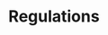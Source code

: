 ---
layout: redirect.njk
tags: level2
key: regulations_en
title: Regulations
redirect: /en/guidelines/regulations/app-icons/
parent: guidelines_en
order: 2
---